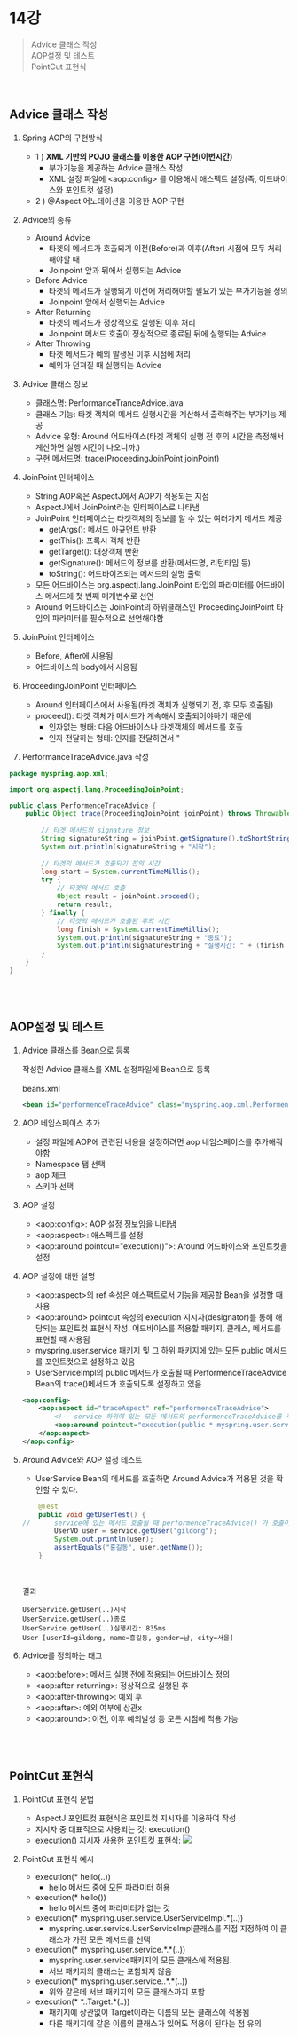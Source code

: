 # 14강
>Advice 클래스 작성<br>
AOP설정 및 테스트<br>
PointCut 표현식

<br>

## Advice 클래스 작성
1. Spring AOP의 구현방식
    - 1 ) **XML 기반의 POJO 클래스를 이용한 AOP 구현(이번시간)**
        - 부가기능을 제공하는 Advice 클래스 작성
        - XML 설정 파일에 \<aop:config> 를 이용해서 애스펙트 설정(즉, 어드바이스와 포인트컷 설정)
    - 2 ) @Aspect 어노테이션을 이용한 AOP 구현
 
2. Advice의 종류
    - Around Advice
        - 타겟의 메서드가 호출되기 이전(Before)과 이후(After) 시점에 모두 처리해야할 때
        - Joinpoint 앞과 뒤에서 실행되는 Advice
    - Before Advice
        - 타겟의 메서드가 실행되기 이전에 처리해야할 필요가 있는 부가기능을 정의
        - Joinpoint 앞에서 실행되는 Advice
    - After Returning
        - 타겟의 메서드가 정상적으로 실행된 이후 처리
        - Joinpoint 메서드 호출이 정상적으로 종료된 뒤에 실행되는 Advice
    - After Throwing
        - 타겟 메서드가 예외 발생된 이후 시점에 처리
        - 예외가 던져질 때 실행되는 Advice

3. Advice 클래스 정보
    - 클래스명: PerformanceTranceAdvice.java
    - 클래스 기능: 타겟 객체의 메서드 실행시간을 계산해서 출력해주는 부가기능 제공
    - Advice 유형: Around 어드바이스(타겟 객체의 실행 전 후의 시간을 측정해서 계산하면 실행 시간이 나오니까.)
    - 구현 메서드명: trace(ProceedingJoinPoint joinPoint)

4. JoinPoint 인터페이스
    - String AOP혹은 AspectJ에서 AOP가 적용되는 지점
    - AspectJ에서 JoinPoint라는 인터페이스로 나타냄
    - JoinPoint 인터페이스는 타겟객체의 정보를 알 수 있는 여러가지 메서드 제공
        - getArgs(): 메서드 아규먼트 반환
        - getThis(): 프록시 객체 반환
        - getTarget(): 대상객체 반환
        - getSignature(): 메서드의 정보를 반환(메서드명, 리턴타임 등)
        - toString(): 어드바이즈되는 메서드의 설명 출력
    - 모든 어드바이스는 org.aspectj.lang.JoinPoint 타입의 파라미터를 어드바이스 메서드에 첫 번째 매개변수로 선언
    - Around 어드바이스는 JoinPoint의 하위클래스인 ProceedingJoinPoint 타입의 파라미터를 필수적으로 선언해야함

5. JoinPoint 인터페이스
    - Before, After에 사용됨
    - 어드바이스의 body에서 사용됨
    
6. ProceedingJoinPoint 인터페이스
    - Around 인터페이스에서 사용됨(타겟 객체가 실행되기 전, 후 모두 호출됨)
    - proceed(): 타겟 객체가 메서드가 계속해서 호출되어야하기 때문에
        - 인자없는 형태: 다음 어드바이스나 타겟객체의 메서드를 호출
        - 인자 전달하는 형태: 인자를 전달하면서  "
7. PerformanceTraceAdvice.java 작성
```java
package myspring.aop.xml;

import org.aspectj.lang.ProceedingJoinPoint;

public class PerformenceTraceAdvice {
	public Object trace(ProceedingJoinPoint joinPoint) throws Throwable {
		
		// 타겟 메서드의 signature 정보
		String signatureString = joinPoint.getSignature().toShortString();
		System.out.println(signatureString + "시작");
		
		// 타겟의 메서드가 호출되기 전의 시간
		long start = System.currentTimeMillis();
		try {
			// 타겟의 메서드 호출
			Object result = joinPoint.proceed();
			return result;
		} finally {
			// 타겟의 메서드가 호출된 후의 시간
			long finish = System.currentTimeMillis();
			System.out.println(signatureString + "종료");
			System.out.println(signatureString + "실행시간: " + (finish - start) + "ms");
		}
	}
}

```



<br><br>

## AOP설정 및 테스트
1. Advice 클래스를 Bean으로 등록

    작성한 Advice 클래스를 XML 설정파일에 Bean으로 등록<br><br>
    beans.xml
    ```xml
    <bean id="performenceTraceAdvice" class="myspring.aop.xml.PerformenceTraceAdvice" />
    ```

2. AOP 네임스페이스 추가
    - 설정 파일에 AOP에 관련된 내용을 설정하려면 aop 네임스페이스를 추가해줘야함
    - Namespace 탭 선택
    - aop 체크
    - 스키마 선택

3. AOP 설정
    - \<aop:config>: AOP 설정 정보임을 나타냄
    - \<aop:aspect>: 애스펙트를 설정
    - \<aop:around pointcut="execution()">: Around 어드바이스와 포인트컷을 설정
        
    

4. AOP 설정에 대한 설명
    - \<aop:aspect>의 ref 속성은 애스팩트로서 기능을 제공할 Bean을 설정할 때 사용
    - \<aop:around> pointcut 속성의 execution 지시자(designator)를 통해 해당되는 포인트컷 표현식 작성. 어드바이스를 적용할 패키지, 클래스, 메서드를 표현할 때 사용됨
    - myspring.user.service 패키지 및 그 하위 패키지에 있는 모든 public 메서드를 포인트컷으로 설정하고 있음
    - UserServiceImpl의 public 메서드가 호출될 때 PerformenceTraceAdvice Bean의 trace()메서드가 호출되도록 설정하고 있음
    
    ```xml
    <aop:config>
		<aop:aspect id="traceAspect" ref="performenceTraceAdvice">
			<!-- service 하위에 있는 모든 메서드의 performenceTraceAdvice를 적용하겠다. -->
			<aop:around pointcut="execution(public * myspring.user.service..*(..))" method="trace"/>
		</aop:aspect>
	</aop:config>
    ```

5. Around Advice와 AOP 설정 테스트
    - UserService Bean의 메서드를 호출하면 Around Advice가 적용된 것을 확인할 수 있다.
    ```java
    	@Test
        public void getUserTest() {
    //		service에 있는 메서드 호출될 때 performenceTraceAdvice() 가 호출이 되도록 설정하였기 때문에 Around Advice가 호출된 모습 확인 가능
            UserVO user = service.getUser("gildong");
            System.out.println(user);
            assertEquals("홍길동", user.getName());
        }

    ```
    <br>

    결과
    ```console
    UserService.getUser(..)시작
    UserService.getUser(..)종료
    UserService.getUser(..)실행시간: 835ms
    User [userId=gildong, name=홍길동, gender=남, city=서울]
    ```

6. Advice를 정의하는 태그
    - \<aop:before>: 메서드 실행 전에 적용되는 어드바이스 정의
    - \<aop:after-returning>: 정상적으로 실행된 후
    - \<aop:after-throwing>: 예외 후
    - \<aop:after>: 예외 여부에 상관x
    - \<aop:around>: 이전, 이후 예외발생 등 모든 시점에 적용 가능



<br><br>

## PointCut 표현식
1. PointCut 표현식 문법
    - AspectJ 포인트컷 표현식은 포인트컷 지시자를 이용하여 작성
    - 지시자 중 대표적으로 사용되는 것: execution()
    - execution() 지시자 사용한 포인트컷 표현식:
        ![](이미지)

2. PointCut 표현식 예시
    - execution(* hello(..))
        - hello 메서드 중에 모든 파라미터 허용
    - execution(* hello())
        - hello 메서드 중에 파라미터가 없는 것
    - execution(* myspring.user.service.UserServiceImpl.*(..))
        - myspring.user.service.UserServiceImpl클래스를 직접 지정하여 이 클래스가 가진 모든 메서드를 선택
    - execution(* myspring.user.service.\*.*(..))
        - myspring.user.service패키지의 모든 클래스에 적용됨.
        - 서브 패키지의 클래스는 포함되지 않음
    - execution(* myspring.user.service..\*.*(..))
        - 위와 같은데 서브 패키지의 모든 클래스까지 포함
    - execution(* \*..Target.*(..))
        - 패키지에 상관없이 Target이라는 이름의 모든 클래스에 적용됨
        - 다른 패키지에 같은 이름의 클래스가 있어도 적용이 된다는 점 유의